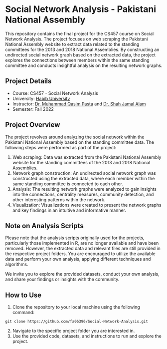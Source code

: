 # Social Network Analysis - Pakistani National Assembly

This repository contains the final project for the CS457 course on Social Network Analysis. The project focuses on web scraping the Pakistani National Assembly website to extract data related to the standing committees for the 2013 and 2018 National Assemblies. By constructing an undirected social network graph based on the extracted data, the project explores the connections between members within the same standing committee and conducts insightful analysis on the resulting network graphs.

## Project Details

- Course: CS457 - Social Network Analysis
- University: [Habib University](https://www.habib.edu.pk)
- Instructor: [Dr. Muhammad Qasim Pasta](https://habib.edu.pk/SSE/muhammad-qasim-pasta/) and [Dr. Shah Jamal Alam](https://habib.edu.pk/SSE/dr-shah-jamal-alam/)
- Semester: Fall 2022

## Project Overview

The project revolves around analyzing the social network within the Pakistani National Assembly based on the standing committee data. The following steps were performed as part of the project:

1. Web scraping: Data was extracted from the Pakistani National Assembly website for the standing committees of the 2013 and 2018 National Assemblies.
2. Network graph construction: An undirected social network graph was constructed using the extracted data, where each member within the same standing committee is connected to each other.
3. Analysis: The resulting network graphs were analyzed to gain insights into the connections, centrality measures, community detection, and other interesting patterns within the network.
4. Visualization: Visualizations were created to present the network graphs and key findings in an intuitive and informative manner.

## Note on Analysis Scripts

Please note that the analysis scripts originally used for the projects, particularly those implemented in R, are no longer available and have been removed. However, the extracted data and relevant files are still provided in the respective project folders. You are encouraged to utilize the available data and perform your own analysis, applying different techniques and algorithms.

We invite you to explore the provided datasets, conduct your own analysis, and share your findings or insights with the community.


## How to Use

1. Clone the repository to your local machine using the following command:

  ```git clone https://github.com/fa06396/Social-Network-Analysis.git```
  
2. Navigate to the specific project folder you are interested in.
3. Use the provided code, datasets, and instructions to run and explore the project.
